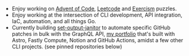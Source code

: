 - Enjoy working on [Advent of Code](https://github.com/arunsathiya/adventofcode), [Leetcode](https://github.com/arunsathiya/leetcode) and [Exercism](https://github.com/arunsathiya/exercism) puzzles.
- Enjoy working at the intersection of CLI development, API integration, IaC, automation, and all things Go.
- Currently building [set-output-janitor](https://github.com/arunsathiya/set-output-janitor) to automate specific GitHub patches in bulk with the GraphQL API, [my portfolio](https://github.com/arunsathiya/portfolio) that's built with Astro, Fastly Compute, Notion and GitHub Actions, amidst a few other CLI projects. (see pinned repositories below)
